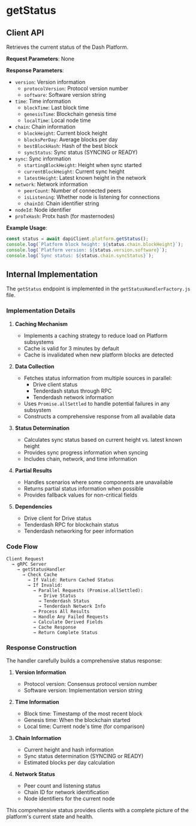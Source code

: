 # getStatus

## Client API

Retrieves the current status of the Dash Platform.

**Request Parameters**: None

**Response Parameters**:
- `version`: Version information
  - `protocolVersion`: Protocol version number
  - `software`: Software version string
- `time`: Time information
  - `blockTime`: Last block time
  - `genesisTime`: Blockchain genesis time
  - `localTime`: Local node time
- `chain`: Chain information
  - `blockHeight`: Current block height
  - `blocksPerDay`: Average blocks per day
  - `bestBlockHash`: Hash of the best block
  - `syncStatus`: Sync status (SYNCING or READY)
- `sync`: Sync information
  - `startingBlockHeight`: Height when sync started
  - `currentBlockHeight`: Current sync height
  - `latestHeight`: Latest known height in the network
- `network`: Network information
  - `peerCount`: Number of connected peers
  - `isListening`: Whether node is listening for connections
  - `chainId`: Chain identifier string
- `nodeId`: Node identifier
- `proTxHash`: Protx hash (for masternodes)

**Example Usage**:
```javascript
const status = await dapiClient.platform.getStatus();
console.log(`Platform block height: ${status.chain.blockHeight}`);
console.log(`Platform version: ${status.version.software}`);
console.log(`Sync status: ${status.chain.syncStatus}`);
```

## Internal Implementation

The `getStatus` endpoint is implemented in the `getStatusHandlerFactory.js` file.

### Implementation Details

1. **Caching Mechanism**
   - Implements a caching strategy to reduce load on Platform subsystems
   - Cache is valid for 3 minutes by default
   - Cache is invalidated when new platform blocks are detected

2. **Data Collection**
   - Fetches status information from multiple sources in parallel:
     - Drive client status
     - Tenderdash status through RPC
     - Tenderdash network information
   - Uses `Promise.allSettled` to handle potential failures in any subsystem
   - Constructs a comprehensive response from all available data

3. **Status Determination**
   - Calculates sync status based on current height vs. latest known height
   - Provides sync progress information when syncing
   - Includes chain, network, and time information

4. **Partial Results**
   - Handles scenarios where some components are unavailable
   - Returns partial status information when possible
   - Provides fallback values for non-critical fields

5. **Dependencies**
   - Drive client for Drive status
   - Tenderdash RPC for blockchain status
   - Tenderdash networking for peer information

### Code Flow

```
Client Request 
  → gRPC Server 
    → getStatusHandler 
      → Check Cache
        → If Valid: Return Cached Status
        → If Invalid: 
          → Parallel Requests (Promise.allSettled):
            → Drive Status
            → Tenderdash Status
            → Tenderdash Network Info
          → Process All Results
          → Handle Any Failed Requests
          → Calculate Derived Fields
          → Cache Response
          → Return Complete Status
```

### Response Construction

The handler carefully builds a comprehensive status response:

1. **Version Information**
   - Protocol version: Consensus protocol version number
   - Software version: Implementation version string

2. **Time Information**
   - Block time: Timestamp of the most recent block
   - Genesis time: When the blockchain started
   - Local time: Current node's time (for comparison)

3. **Chain Information**
   - Current height and hash information
   - Sync status determination (SYNCING or READY)
   - Estimated blocks per day calculation

4. **Network Status**
   - Peer count and listening status
   - Chain ID for network identification
   - Node identifiers for the current node

This comprehensive status provides clients with a complete picture of the platform's current state and health.
